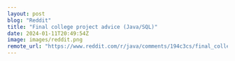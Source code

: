 ```yaml
---
layout: post
blog: "Reddit"
title: "Final college project advice (Java/SQL)"
date: 2024-01-11T20:49:54Z
image: images/reddit.png
remote_url: "https://www.reddit.com/r/java/comments/194c3cs/final_college_project_advice_javasql/"
---
```

